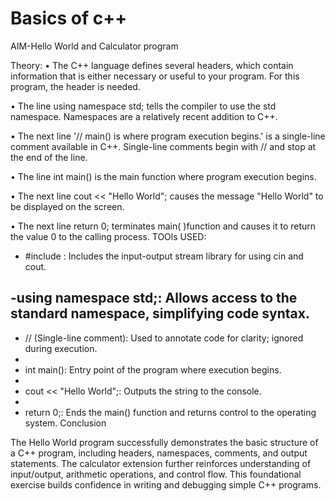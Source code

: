 # Basics of c++
AIM-Hello World and Calculator program

Theory:
•	The C++ language defines several headers, which contain information that is either necessary or useful to your program. For this program, the header <iostream> is needed.

•	The line using namespace std; tells the compiler to use the std namespace. Namespaces are a relatively recent addition to C++.

•	The next line '// main() is where program execution begins.' is a single-line comment available in C++. Single-line comments begin with // and stop at the end of the line.

•	The line int main() is the main function where program execution begins.

•	The next line cout << "Hello World"; causes the message "Hello World" to be displayed on the screen.

•	The next line return 0; terminates main( )function and causes it to return the value 0 to the calling process.
TOOls USED:
- #include <iostream>: Includes the input-output stream library for using cin and cout.
  
-using namespace std;: Allows access to the standard namespace, simplifying code syntax.
-
-  // (Single-line comment): Used to annotate code for clarity; ignored during execution.
-
- int main(): Entry point of the program where execution begins.
-
- cout << "Hello World";: Outputs the string to the console.
-
- return 0;: Ends the main() function and returns control to the operating system.
Conclusion

The Hello World program successfully demonstrates the basic structure of a C++ program, including headers, namespaces, comments, and output statements. The calculator extension further reinforces understanding of input/output, arithmetic operations, and control flow. This foundational exercise builds confidence in writing and debugging simple C++ programs.





